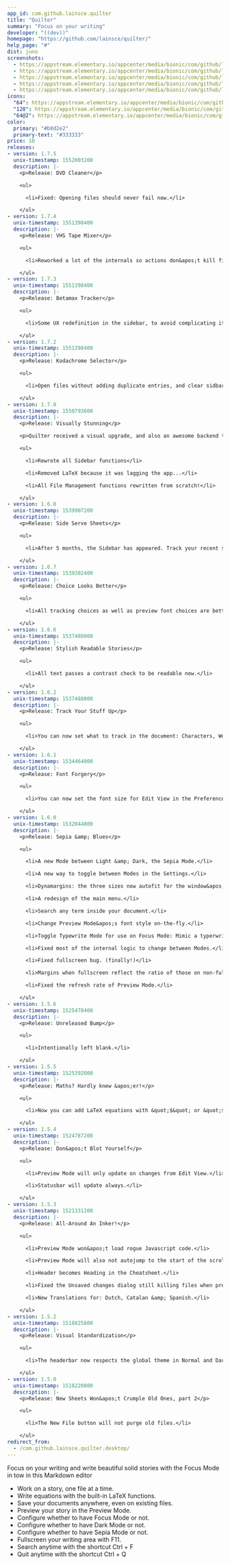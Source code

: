 ```yaml
---
app_id: com.github.lainsce.quilter
title: "Quilter"
summary: "Focus on your writing"
developer: "((dev))"
homepage: "https://github.com/lainsce/quilter/"
help_page: "#"
dist: juno
screenshots:
  - https://appstream.elementary.io/appcenter/media/bionic/com/github/lainsce.quilter/BD8A319FF8728C7608B8C9D78A71F0CC/screenshots/image-1_orig.png
  - https://appstream.elementary.io/appcenter/media/bionic/com/github/lainsce.quilter/BD8A319FF8728C7608B8C9D78A71F0CC/screenshots/image-2_orig.png
  - https://appstream.elementary.io/appcenter/media/bionic/com/github/lainsce.quilter/BD8A319FF8728C7608B8C9D78A71F0CC/screenshots/image-3_orig.png
  - https://appstream.elementary.io/appcenter/media/bionic/com/github/lainsce.quilter/BD8A319FF8728C7608B8C9D78A71F0CC/screenshots/image-4_orig.png
  - https://appstream.elementary.io/appcenter/media/bionic/com/github/lainsce.quilter/BD8A319FF8728C7608B8C9D78A71F0CC/screenshots/image-5_orig.png
icons:
  "64": https://appstream.elementary.io/appcenter/media/bionic/com/github/lainsce.quilter/BD8A319FF8728C7608B8C9D78A71F0CC/icons/64x64/com.github.lainsce.quilter_com.github.lainsce.quilter.png
  "128": https://appstream.elementary.io/appcenter/media/bionic/com/github/lainsce.quilter/BD8A319FF8728C7608B8C9D78A71F0CC/icons/128x128/com.github.lainsce.quilter_com.github.lainsce.quilter.png
  "64@2": https://appstream.elementary.io/appcenter/media/bionic/com/github/lainsce.quilter/BD8A319FF8728C7608B8C9D78A71F0CC/icons/64x64@2/com.github.lainsce.quilter_com.github.lainsce.quilter.png
color:
  primary: "#b8d2e2"
  primary-text: "#333333"
price: 10
releases:
- version: 1.7.5
  unix-timestamp: 1552003200
  description: |-
    <p>Release: DVD Cleaner</p>

    <ul>

      <li>Fixed: Opening files should never fail now.</li>

    </ul>
- version: 1.7.4
  unix-timestamp: 1551398400
  description: |-
    <p>Release: VHS Tape Mixer</p>

    <ul>

      <li>Reworked a lot of the internals so actions don&apos;t kill files. [Adam Bieńkowski - &amp;at;donadigo]</li>

    </ul>
- version: 1.7.3
  unix-timestamp: 1551398400
  description: |-
    <p>Release: Betamax Tracker</p>

    <ul>

      <li>Some UX redefinition in the sidebar, to avoid complicating it.</li>

    </ul>
- version: 1.7.2
  unix-timestamp: 1551398400
  description: |-
    <p>Release: Kodachrome Selector</p>

    <ul>

      <li>Open files without adding duplicate entries, and clear sidbar is you really need to (it has a confirm dialog).</li>

    </ul>
- version: 1.7.0
  unix-timestamp: 1550793600
  description: |-
    <p>Release: Visually Stunning</p>

    <p>Quilter received a visual upgrade, and also an awesome backend tuneup.</p>

    <ul>

      <li>Rewrote all Sidebar functions</li>

      <li>Removed LaTeX because it was lagging the app...</li>

      <li>All File Management functions rewritten from scratch!</li>

    </ul>
- version: 1.6.8
  unix-timestamp: 1539907200
  description: |-
    <p>Release: Side Serve Sheets</p>

    <ul>

      <li>After 5 months, the Sidebar has appeared. Track your recent stories files there, or hide it. Your choice.</li>

    </ul>
- version: 1.6.7
  unix-timestamp: 1539302400
  description: |-
    <p>Release: Choice Looks Better</p>

    <ul>

      <li>All tracking choices as well as preview font choices are better shown.</li>

    </ul>
- version: 1.6.6
  unix-timestamp: 1537488000
  description: |-
    <p>Release: Stylish Readable Stories</p>

    <ul>

      <li>All text passes a contrast check to be readable now.</li>

    </ul>
- version: 1.6.2
  unix-timestamp: 1537488000
  description: |-
    <p>Release: Track Your Stuff Up</p>

    <ul>

      <li>You can now set what to track in the document: Characters, Words, or Lines.</li>

    </ul>
- version: 1.6.1
  unix-timestamp: 1534464000
  description: |-
    <p>Release: Font Forgery</p>

    <ul>

      <li>You can now set the font size for Edit View in the Preferences.</li>

    </ul>
- version: 1.6.0
  unix-timestamp: 1532044800
  description: |-
    <p>Release: Sepia &amp; Blues</p>

    <ul>

      <li>A new Mode between Light &amp; Dark, the Sepia Mode.</li>

      <li>A new way to toggle between Modes in the Settings.</li>

      <li>Dynamargins: the three sizes now autofit for the window&apos;s size.</li>

      <li>A redesign of the main menu.</li>

      <li>Search any term inside your document.</li>

      <li>Change Preview Mode&apos;s font style on-the-fly.</li>

      <li>Toggle Typewrite Mode for use on Focus Mode: Mimic a typerwriter when editing.</li>

      <li>Fixed most of the internal logic to change between Modes.</li>

      <li>Fixed fullscreen bug. (finally!)</li>

      <li>Margins when fullscreen reflect the ratio of those on non-fullscreen settings</li>

      <li>Fixed the refresh rate of Preview Mode.</li>

    </ul>
- version: 1.5.6
  unix-timestamp: 1525478400
  description: |-
    <p>Release: Unreleased Bump</p>

    <ul>

      <li>Intentionally left blank.</li>

    </ul>
- version: 1.5.5
  unix-timestamp: 1525392000
  description: |-
    <p>Release: Maths? Hardly knew &apos;er!</p>

    <ul>

      <li>Now you can add LaTeX equations with &quot;$&quot; or &quot;$$&quot; modes.</li>

    </ul>
- version: 1.5.4
  unix-timestamp: 1524787200
  description: |-
    <p>Release: Don&apos;t Blot Yourself</p>

    <ul>

      <li>Preview Mode will only update on changes from Edit View.</li>

      <li>Statusbar will update always.</li>

    </ul>
- version: 1.5.3
  unix-timestamp: 1521331200
  description: |-
    <p>Release: All-Around An Inker!</p>

    <ul>

      <li>Preview Mode won&apos;t load rogue Javascript code.</li>

      <li>Preview Mode will also not autojump to the start of the scroll at any time.</li>

      <li>Header becomes Heading in the Cheatsheet.</li>

      <li>Fixed the Unsaved changes dialog still killing files when pressing the New File button.</li>

      <li>New Translations for: Dutch, Catalan &amp; Spanish.</li>

    </ul>
- version: 1.5.2
  unix-timestamp: 1518825600
  description: |-
    <p>Release: Visual Standardization</p>

    <ul>

      <li>The headerbar now respects the global theme in Normal and Dark modes.</li>

    </ul>
- version: 1.5.0
  unix-timestamp: 1518220800
  description: |-
    <p>Release: New Sheets Won&apos;t Crumple Old Ones, part 2</p>

    <ul>

      <li>The New File button will not purge old files.</li>

    </ul>
redirect_from:
  - /com.github.lainsce.quilter.desktop/
---
```


<p>Focus on your writing and write beautiful solid stories with the Focus Mode in tow in this Markdown editor</p>
<ul>
  <li>Work on a story, one file at a time.</li>
  <li>Write equations with the built-in LaTeX functions.</li>
  <li>Save your documents anywhere, even on existing files.</li>
  <li>Preview your story in the Preview Mode.</li>
  <li>Configure whether to have Focus Mode or not.</li>
  <li>Configure whether to have Dark Mode or not.</li>
  <li>Configure whether to have Sepia Mode or not.</li>
  <li>Fullscreen your writing area with F11.</li>
  <li>Search anytime with the shortcut Ctrl + F</li>
  <li>Quit anytime with the shortcut Ctrl + Q</li>
</ul>